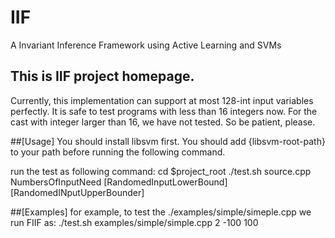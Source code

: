 # IIF
A  Invariant Inference Framework using Active Learning and SVMs

## This is IIF project homepage.
Currently, this implementation can support at most 128-int input variables perfectly.
It is safe to  test programs with less than 16 integers now.
For the cast with integer larger than 16, we have not tested.
So be patient, please.




##[Usage]
You should install libsvm first.
You should add {libsvm-root-path} to your path before running the following command.

run the test as following command:
cd $project_root
./test.sh	source.cpp	NumbersOfInputNeed	[RandomedInputLowerBound] [RandomedINputUpperBounder] 

##[Examples]
for example, to test the ./examples/simple/simeple.cpp
we run FIIF as: ./test.sh	examples/simple/simple.cpp 2 -100 100

